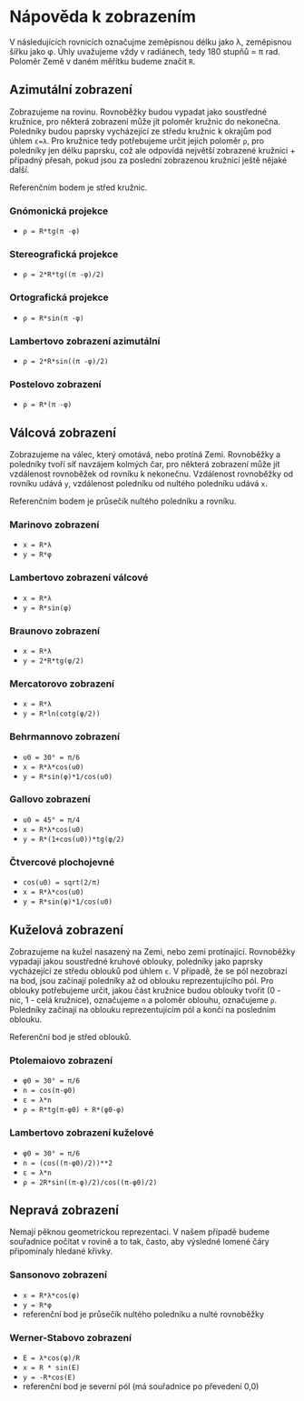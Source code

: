 # Nápověda k zobrazením
V následujících rovnicích označujme zeměpisnou délku jako λ, zeměpisnou šířku jako φ. 
Úhly uvažujeme vždy v radiánech, tedy 180 stupňů = π rad. Poloměr Země v daném
měřítku budeme značit `R`.

## Azimutální zobrazení
Zobrazujeme na rovinu. Rovnoběžky budou vypadat jako soustředné kružnice, pro některá
zobrazení může jít poloměr kružnic do nekonečna. Poledníky budou paprsky
vycházející ze středu kružnic k okrajům pod úhlem `ε=λ`. Pro kružnice tedy potřebujeme určit
jejich poloměr `ρ`, pro poledníky jen délku paprsku, což ale odpovídá největší
zobrazené kružnici + případný přesah, pokud jsou za poslední zobrazenou kružnicí
ještě nějaké další. 

Referenčním bodem je střed kružnic.

### Gnómonická projekce
 - `ρ = R*tg(π -φ)`

### Stereografická projekce
 - `ρ = 2*R*tg((π -φ)/2)`

### Ortografická projekce
 - `ρ = R*sin(π -φ)`

### Lambertovo zobrazení azimutální
 - `ρ = 2*R*sin((π -φ)/2)`

### Postelovo zobrazení
 - `ρ = R*(π -φ)`

## Válcová zobrazení
Zobrazujeme na válec, který omotává, nebo protíná Zemi. Rovnoběžky a poledníky
tvoří síť navzájem kolmých čar, pro některá zobrazení může jít vzdálenost
rovnoběžek od rovníku k nekonečnu. Vzdálenost rovnoběžky od rovníku udává `y`,
vzdálenost poledníku od nultého poledníku udává `x`. 

Referenčním bodem je průsečík nultého poledníku a rovníku.

### Marinovo zobrazení
 - `x = R*λ`
 - `y = R*φ`

### Lambertovo zobrazení válcové
 - `x = R*λ`
 - `y = R*sin(φ)`

### Braunovo zobrazení
 - `x = R*λ`
 - `y = 2*R*tg(φ/2)`

### Mercatorovo zobrazení
 - `x = R*λ`
 - `y = R*ln(cotg(φ/2))`

### Behrmannovo zobrazení
 - `u0 = 30° = π/6`
 - `x = R*λ*cos(u0)`
 - `y = R*sin(φ)*1/cos(u0)`

### Gallovo zobrazení
 - `u0 = 45° = π/4`
 - `x = R*λ*cos(u0)`
 - `y = R*(1+cos(u0))*tg(φ/2)`

### Čtvercové plochojevné
 - `cos(u0) = sqrt(2/π)`
 - `x = R*λ*cos(u0)`
 - `y = R*sin(φ)*1/cos(u0)`

## Kuželová zobrazení
Zobrazujeme na kužel nasazený na Zemi, nebo zemi protínající. Rovnoběžky
vypadají jakou soustředné kruhové oblouky, poledníky jako paprsky vycházející ze
středu oblouků pod úhlem `ε`. V případě, že se pól nezobrazí na bod, jsou
začínají poledníky až od oblouku reprezentujícího pól.  Pro oblouky potřebujeme
určit, jakou část kružnice budou oblouky tvořit (0 - nic, 1 - celá kružnice),
označujeme `n` a poloměr oblouhu, označujeme `ρ`. Poledníky začínají na oblouku
reprezentujícím pól a končí na posledním oblouku. 

Referenční bod je střed oblouků.

### Ptolemaiovo zobrazení
 - `φ0 = 30° = π/6`
 - `n = cos(π-φ0)`
 - `ε = λ*n`
 - `ρ = R*tg(π-φ0) + R*(φ0-φ)`

### Lambertovo zobrazení kuželové
 - `φ0 = 30° = π/6`
 - `n = (cos((π-φ0)/2))**2`
 - `ε = λ*n`
 - `ρ = 2R*sin((π-φ)/2)/cos((π-φ0)/2)`

## Nepravá zobrazení
Nemají pěknou geometrickou reprezentaci. V našem případě budeme souřadnice
počítat v rovině a to tak, často, aby výsledné lomené čáry připomínaly hledané
křivky.

### Sansonovo zobrazení
 - `x = R*λ*cos(φ)`
 - `y = R*φ`
 - referenční bod je průsečík nultého poledníku a nulté rovnoběžky

### Werner-Stabovo zobrazení
 - `E = λ*cos(φ)/R`
 - `x = R * sin(E)`
 - `y = -R*cos(E)`
  - referenční bod je severní pól (má souřadnice po převedení 0,0)
